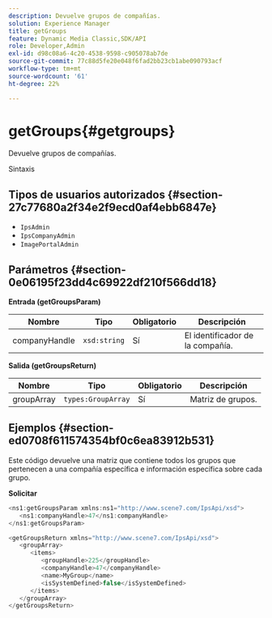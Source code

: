 ```yaml
---
description: Devuelve grupos de compañías.
solution: Experience Manager
title: getGroups
feature: Dynamic Media Classic,SDK/API
role: Developer,Admin
exl-id: d98c08a6-4c20-4538-9598-c905078ab7de
source-git-commit: 77c88d5fe20e048f6fad2bb23cb1abe090793acf
workflow-type: tm+mt
source-wordcount: '61'
ht-degree: 22%

---
```


# getGroups{#getgroups}

Devuelve grupos de compañías.

Sintaxis

## Tipos de usuarios autorizados {#section-27c77680a2f34e2f9ecd0af4ebb6847e}

* `IpsAdmin`
* `IpsCompanyAdmin`
* `ImagePortalAdmin`

## Parámetros {#section-0e06195f23dd4c69922df210f566dd18}

**Entrada (getGroupsParam)**

| Nombre | Tipo | Obligatorio | Descripción |
|---|---|---|---|
| companyHandle | `xsd:string` | Sí | El identificador de la compañía. |

**Salida (getGroupsReturn)**

| Nombre | Tipo | Obligatorio | Descripción |
|---|---|---|---|
| groupArray | `types:GroupArray` | Sí | Matriz de grupos. |

## Ejemplos {#section-ed0708f611574354bf0c6ea83912b531}

Este código devuelve una matriz que contiene todos los grupos que pertenecen a una compañía específica e información específica sobre cada grupo.

**Solicitar**

```java
<ns1:getGroupsParam xmlns:ns1="http://www.scene7.com/IpsApi/xsd">
   <ns1:companyHandle>47</ns1:companyHandle>
</ns1:getGroupsParam>
```

```java
<getGroupsReturn xmlns="http://www.scene7.com/IpsApi/xsd">
   <groupArray>
      <items>
         <groupHandle>225</groupHandle>
         <companyHandle>47</companyHandle>
         <name>MyGroup</name>
         <isSystemDefined>false</isSystemDefined>
      </items>
   </groupArray>
</getGroupsReturn>
```
